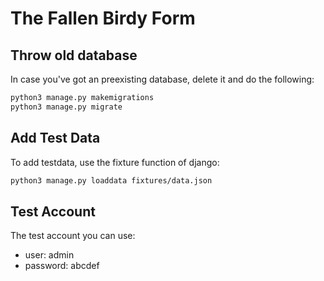 # The Fallen Birdy Form

## Throw old database
In case you've got an preexisting database, delete it and do the following:

```bash
python3 manage.py makemigrations
python3 manage.py migrate
```

## Add Test Data
To add testdata, use the fixture function of django:

```bash
python3 manage.py loaddata fixtures/data.json
```

## Test Account
The test account you can use:

- user: admin
- password: abcdef

